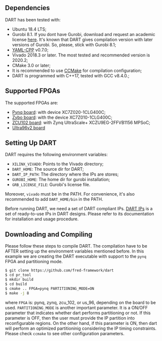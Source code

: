 
## Dependencies

DART has been tested with:

- Ubuntu 18.4 LTS;
- Gurobi 8.1. If you dont have Gurobi, download and request an academic license [here](https://www.gurobi.com/downloads/). It's known that DART gives compilation version with later versions of Gurobi. So, please, stick with Gurobi 8.1;
- [YAML-CPP](https://github.com/jbeder/yaml-cpp/releases/tag/yaml-cpp-0.7.0) v0.7.0;
- Vivado 2018.3 or later. The most tested and recommended version is 2020.2;
- CMake 3.0 or later;
- It is recommended to use [CCMake](https://askubuntu.com/questions/121797/how-do-i-install-ccmake) for compilation configuration;
- DART is programmed with C++17, tested with GCC v8.4.0.;

## Supported FPGAs

The supported FPGAs are:

 - [Pynq board](https://store.digilentinc.com/pynq-z1-python-productivity-for-zynq-7000-arm-fpga-soc/): with device XC7Z020-1CLG400C;
 - [Zybo board](https://reference.digilentinc.com/programmable-logic/zybo/start): with the device XC7Z010-1CLG400C; 
 - [ZCU102 board](https://www.xilinx.com/products/boards-and-kits/ek-u1-zcu102-g.html): with Zynq UltraScale+ XCZU9EG-2FFVB1156 MPSoC;
 - [Ultra96v2 board](https://www.avnet.com/wps/portal/us/products/new-product-introductions/npi/aes-ultra96-v2/)


## Setting Up DART

DART requires the following environment variables:

 - `XILINX_VIVADO`: Points to the Vivado directory;
 - `DART_HOME`: The source dir for DART;
 - `DART_IP_PATH`: The directory where the IPs are stores;
 - `GUROBI_HOME`: The home dir for gurobi installation;
 - `GRB_LICENSE_FILE`: Gurobi's license file.

Moreover, `vivado` must be in the PATH. For convenience, it's also recommended to add `DART_HOME/bin` in the PATH.

Before running DART, we need a set of DART compliant IPs. [DART IPs](https://github.com/fred-framework/dart_ips) is a set of ready-to-use IPs in DART designs. Please refer to its documentation for installation and usage procedure.

## Downloading and Compiling

Please follow these steps to compile DART. The compilation have to be AFTER setting up the environment variables mentioned before. In this example we are creating the DART executable with support to the `pynq` FPGA and partitioning mode.

```bash
$ git clone https://github.com/fred-framework/dart
$ cd pr_tool
$ mkdir build
$ cd build
$ cmake .. FPGA=pynq PARTITIONING_MODE=ON
$ make -j 8
```

where `FPGA` is: pynq, zynq, zcu_102, or us_96, depending on the board to be used. `PARTITIONING_MODE` is another important parameter. It is a ON/OFF parameter that indicates whether dart performs partitioning or not. If this parameter is OFF, then the user must provide the IP partition into reconfigurable regions. On the other hand, if this parameter is ON, then dart will perform an optimized partitioninig considering the IP timing constraints. Please check `ccmake` to see other configuration parameters.

